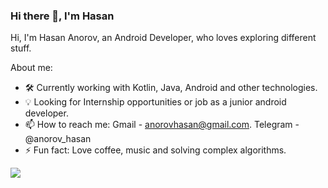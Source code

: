 ### Hi there 👋, I'm Hasan

Hi, I'm Hasan Anorov, an Android Developer, who loves exploring different stuff.

About me:

- 🛠 Currently working with Kotlin, Java, Android and other technologies.
- 💡 Looking for Internship opportunities or job as a junior android developer.
- 📫 How to reach me: Gmail - anorovhasan@gmail.com.
                      Telegram - @anorov_hasan
- ⚡ Fun fact: Love coffee, music and solving complex algorithms.

<img src = "https://github-readme-stats.vercel.app/api?username=HasanAnorov&&show_icons=true&title_color=ffffff&icon_color=bb2acf&text_color=daf7dc&bg_color=151515">
